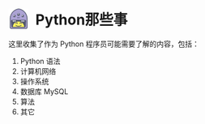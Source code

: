 # <img align="left" src="assets/logo.svg" width="40px;"> &nbsp; Python那些事

这里收集了作为 Python 程序员可能需要了解的内容，包括：

1. Python 语法
2. 计算机网络
3. 操作系统
4. 数据库 MySQL
5. 算法
6. 其它
